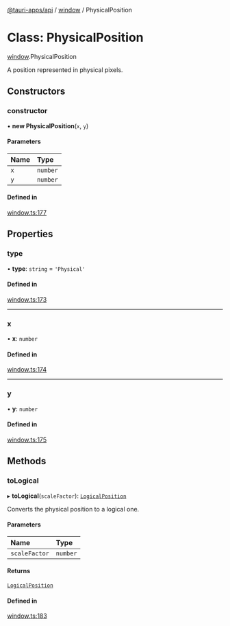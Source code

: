 [@tauri-apps/api](../README.md) / [window](../modules/window.md) / PhysicalPosition

# Class: PhysicalPosition

[window](../modules/window.md).PhysicalPosition

A position represented in physical pixels.

## Constructors

### constructor

• **new PhysicalPosition**(`x`, `y`)

#### Parameters

| Name | Type |
| :------ | :------ |
| `x` | `number` |
| `y` | `number` |

#### Defined in

[window.ts:177](https://github.com/tauri-apps/tauri/blob/86d82af/tooling/api/src/window.ts#L177)

## Properties

### type

• **type**: `string` = `'Physical'`

#### Defined in

[window.ts:173](https://github.com/tauri-apps/tauri/blob/86d82af/tooling/api/src/window.ts#L173)

___

### x

• **x**: `number`

#### Defined in

[window.ts:174](https://github.com/tauri-apps/tauri/blob/86d82af/tooling/api/src/window.ts#L174)

___

### y

• **y**: `number`

#### Defined in

[window.ts:175](https://github.com/tauri-apps/tauri/blob/86d82af/tooling/api/src/window.ts#L175)

## Methods

### toLogical

▸ **toLogical**(`scaleFactor`): [`LogicalPosition`](window.LogicalPosition.md)

Converts the physical position to a logical one.

#### Parameters

| Name | Type |
| :------ | :------ |
| `scaleFactor` | `number` |

#### Returns

[`LogicalPosition`](window.LogicalPosition.md)

#### Defined in

[window.ts:183](https://github.com/tauri-apps/tauri/blob/86d82af/tooling/api/src/window.ts#L183)
